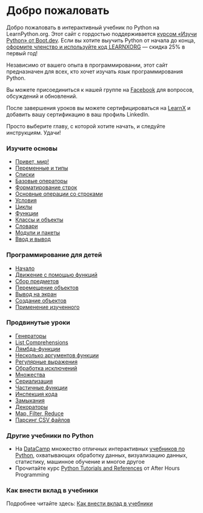 # Добро пожаловать

Добро пожаловать в интерактивный учебник по Python на LearnPython.org. Этот сайт с гордостью поддерживается [курсом «Изучи Python» от Boot.dev](https://www.boot.dev/courses/learn-python?promo=LEARNXORG). Если вы хотите выучить Python от начала до конца, [оформите членство и используйте код LEARNXORG](https://www.boot.dev/pricing?promo=LEARNXORG) — скидка 25% в первый год!

Независимо от вашего опыта в программировании, этот сайт предназначен для всех, кто хочет изучать язык программирования Python.<br>

Вы можете присоединиться к нашей группе на <a href="http://www.facebook.com/groups/180708015327157/">Facebook</a> для вопросов, обсуждений и обновлений.

После завершения уроков вы можете сертифицироваться на [LearnX](https://www.learnx.org) и добавить вашу сертификацию в ваш профиль LinkedIn.

Просто выберите главу, с которой хотите начать, и следуйте инструкциям. Удачи!<br>

### Изучите основы

- [Привет, мир!](Hello,%20World!)
- [Переменные и типы](Variables%20and%20Types)
- [Списки](Lists)
- [Базовые операторы](Basic%20Operators)
- [Форматирование строк](String%20Formatting)
- [Основные операции со строками](Basic%20String%20Operations)
- [Условия](Conditions)
- [Циклы](Loops)
- [Функции](Functions)
- [Классы и объекты](Classes%20and%20Objects)
- [Словари](Dictionaries)
- [Модули и пакеты](Modules%20and%20Packages)
- [Ввод и вывод](Input%20and%20Output)


### Программирование для детей

- [Начало](https://codingforkids.io/play/python/intro-level1)
- [Движение с помощью функций](https://codingforkids.io/play/python/intro-level2)
- [Сбор предметов](https://codingforkids.io/play/python/intro-level3)
- [Перемещение объектов](https://codingforkids.io/play/python/intro-level4)
- [Вывод на экран](https://codingforkids.io/play/python/intro-level5)
- [Создание объектов](https://codingforkids.io/play/python/intro-level6)
- [Применение изученного](https://codingforkids.io/play/python/intro-level7)


### Продвинутые уроки

- [Генераторы](Generators)
- [List Comprehensions](List%20Comprehensions)
- [Лямбда-функции](Lambda%20functions)
- [Несколько аргументов функции](Multiple%20Function%20Arguments)
- [Регулярные выражения](Regular%20Expressions)
- [Обработка исключений](Exception%20Handling)
- [Множества](Sets)
- [Сериализация](Serialization)
- [Частичные функции](Partial%20functions)
- [Инспекция кода](Code%20Introspection)
- [Замыкания](Closures)
- [Декораторы](Decorators)
- [Map, Filter, Reduce](Map,%20Filter,%20Reduce)
- [Парсинг CSV файлов](Parsing%20CSV%20Files)

### Другие учебники по Python

- На [DataCamp](https://datacamp.pxf.io/c/67577/1012793/13294?sharedId=learnpython.org) множество отличных интерактивных [учебников по Python](https://datacamp.pxf.io/c/67577/1012793/13294?sharedId=learnpython.org), охватывающих обработку данных, визуализацию данных, статистику, машинное обучение и многое другое
- Прочитайте курс [Python Tutorials and References](http://www.afterhoursprogramming.com/index.php?article=181) от After Hours Programming

### Как внести вклад в учебники

Подробнее читайте здесь: [Как внести вклад в учебники](Contributing%20Tutorials)
